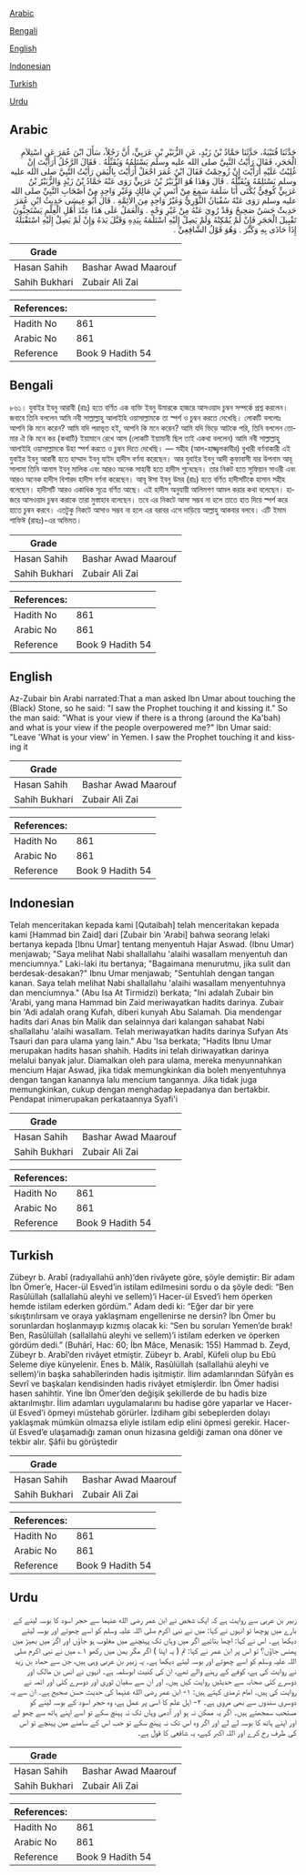 [Arabic](#arabic)

[Bengali](#bengali)

[English](#english)

[Indonesian](#indonesian)

[Turkish](#turkish)

[Urdu](#urdu)

## Arabic


<div dir="rtl" lang="ar" style={{fontSize:'larger',backgroundColor:'#f8f9fa',padding:20}}>
حَدَّثَنَا قُتَيْبَةُ، حَدَّثَنَا حَمَّادُ بْنُ زَيْدٍ، عَنِ الزُّبَيْرِ بْنِ عَرَبِيٍّ، أَنَّ رَجُلاً، سَأَلَ ابْنَ عُمَرَ عَنِ اسْتِلاَمِ الْحَجَرِ، فَقَالَ رَأَيْتُ النَّبِيَّ صلى الله عليه وسلم يَسْتَلِمُهُ وَيُقَبِّلُهُ ‏.‏ فَقَالَ الرَّجُلُ أَرَأَيْتَ إِنْ غُلِبْتُ عَلَيْهِ أَرَأَيْتَ إِنْ زُوحِمْتُ فَقَالَ ابْنُ عُمَرَ اجْعَلْ أَرَأَيْتَ بِالْيَمَنِ رَأَيْتُ النَّبِيَّ صلى الله عليه وسلم يَسْتَلِمُهُ وَيُقَبِّلُهُ ‏.‏ قَالَ وَهَذَا هُوَ الزُّبَيْرُ بْنُ عَرَبِيٍّ رَوَى عَنْهُ حَمَّادُ بْنُ زَيْدٍ وَالزُّبَيْرُ بْنُ عَرَبِيٍّ كُوفِيٌّ يُكْنَى أَبَا سَلَمَةَ سَمِعَ مِنْ أَنَسِ بْنِ مَالِكٍ وَغَيْرِ وَاحِدٍ مِنْ أَصْحَابِ النَّبِيِّ صلى الله عليه وسلم رَوَى عَنْهُ سُفْيَانُ الثَّوْرِيُّ وَغَيْرُ وَاحِدٍ مِنَ الأَئِمَّةِ ‏.‏ قَالَ أَبُو عِيسَى حَدِيثُ ابْنِ عُمَرَ حَدِيثٌ حَسَنٌ صَحِيحٌ وَقَدْ رُوِيَ عَنْهُ مِنْ غَيْرِ وَجْهٍ ‏.‏ وَالْعَمَلُ عَلَى هَذَا عِنْدَ أَهْلِ الْعِلْمِ يَسْتَحِبُّونَ تَقْبِيلَ الْحَجَرِ فَإِنْ لَمْ يُمْكِنْهُ وَلَمْ يَصِلْ إِلَيْهِ اسْتَلَمَهُ بِيَدِهِ وَقَبَّلَ يَدَهُ وَإِنْ لَمْ يَصِلْ إِلَيْهِ اسْتَقْبَلَهُ إِذَا حَاذَى بِهِ وَكَبَّرَ ‏.‏ وَهُوَ قَوْلُ الشَّافِعِيِّ ‏.‏
</div>
<div style={{backgroundColor:'#f8f9fa',padding:20, marginBottom: 10}}><table> <thead> <tr> <th>Grade</th> <th></th> </tr> </thead> <tbody> <tr><td>Hasan Sahih</td><td>Bashar Awad Maarouf</td></tr><tr><td>Sahih Bukhari</td><td>Zubair Ali Zai</td></tr></tbody></table><table> <thead> <tr> <th>References:</th> <th></th> </tr> </thead> <tbody><tr><td>Hadith No</td><td>861</td></tr><tr><td>Arabic No</td><td>861</td></tr><tr><td>Reference</td><td>Book 9 Hadith 54</td></tr></tbody></table></div>

## Bengali


<div dir="ltr" lang="bn" style={{fontSize:'larger',backgroundColor:'#f8f9fa',padding:20}}>
৮৬১। যুবাইর ইবনু আরাবী (রাঃ) হতে বর্ণিত এক ব্যক্তি ইবনু উমারকে হাজরে আসওয়াদ চুম্বন সম্পর্কে প্রশ্ন করলেন। জবাবে তিনি বললেন আমি নবী সাল্লাল্লাহু আলাইহি ওয়াসাল্লামকে তা স্পর্শ ও চুম্বন করতে দেখেছি। লোকটি বললোঃ আপনি কি মনে করেন? আমি যদি পরাভূত হই, আপনি কি মনে করেন? আমি যদি ভিড়ে আটকে পরি, তিনি বললেন তোমার ঐ কি মনে কর (কথাটি) ইয়ামানে রেখে আস (লোকটি ইয়ামানী ছিল তাই একথা বললেন) আমি নবী সাল্লাল্লাহু আলাইহি ওয়াসাল্লামকে উহা স্পর্শ করতে ও চুম্বন দিতে দেখেছি। — সহীহ (আল-হাজ্জ্বলকাবীর) বুখারী বর্ণনাকারী এই যুবাইর ইবনু আরাবী হতে হাম্মাদ ইবনু যাইদ হাদীস বর্ণনা করেছেন। আর যুবাইর ইবনু আদী কুফাবাসী যার উপনাম আবূ সালামা তিনি আনাস ইবনু মালিক এবং আরও অনেক সাহাবী হতে হাদীস শুনেছেন। তার নিকট হতে সুফিয়ান সাওরী এবং আরও অনেক হাদীস বিশারদ হাদীস বর্ণনা করেছেন। আবূ ঈসা ইবনু উমর (রাঃ) হতে বর্ণিত হাদীসটিকে হাসান সহীহ বলেছেন। হাদীসটি আরও একাধিক সূত্রে বর্ণিত আছে। এই হাদীস অনুযায়ী আলিমগণ আমল করার কথা বলেছেন। হাজরে আসওয়াদ চুম্বন করাকে তারা মুস্তাহাব বলেছেন। তবে এর নিকটে আসা সম্ভব না হলে তাতে হাত দিয়ে স্পর্শ করে হাতে চুম্বন করবে। এতটুকু নিকটে আসাও সম্ভব না হলে এর বরাবর এসে দাড়িয়ে আল্লাহু আকবার বলবে। এটি ইমাম শাফিঈ (রাহঃ)-এর অভিমত।
</div>
<div style={{backgroundColor:'#f8f9fa',padding:20, marginBottom: 10}}><table> <thead> <tr> <th>Grade</th> <th></th> </tr> </thead> <tbody> <tr><td>Hasan Sahih</td><td>Bashar Awad Maarouf</td></tr><tr><td>Sahih Bukhari</td><td>Zubair Ali Zai</td></tr></tbody></table><table> <thead> <tr> <th>References:</th> <th></th> </tr> </thead> <tbody><tr><td>Hadith No</td><td>861</td></tr><tr><td>Arabic No</td><td>861</td></tr><tr><td>Reference</td><td>Book 9 Hadith 54</td></tr></tbody></table></div>

## English


<div dir="ltr" lang="en" style={{fontSize:'larger',backgroundColor:'#f8f9fa',padding:20}}>
Az-Zubair bin Arabi narrated:That a man asked Ibn Umar about touching the (Black) Stone, so he said: "I saw the Prophet touching it and kissing it." So the man said: "What is your view if there is a throng (around the Ka'bah) and what is your view if the people overpowered me?" Ibn Umar said: "Leave 'What is your view' in Yemen. I saw the Prophet touching it and kissing it
</div>
<div style={{backgroundColor:'#f8f9fa',padding:20, marginBottom: 10}}><table> <thead> <tr> <th>Grade</th> <th></th> </tr> </thead> <tbody> <tr><td>Hasan Sahih</td><td>Bashar Awad Maarouf</td></tr><tr><td>Sahih Bukhari</td><td>Zubair Ali Zai</td></tr></tbody></table><table> <thead> <tr> <th>References:</th> <th></th> </tr> </thead> <tbody><tr><td>Hadith No</td><td>861</td></tr><tr><td>Arabic No</td><td>861</td></tr><tr><td>Reference</td><td>Book 9 Hadith 54</td></tr></tbody></table></div>

## Indonesian


<div dir="ltr" lang="id" style={{fontSize:'larger',backgroundColor:'#f8f9fa',padding:20}}>
Telah menceritakan kepada kami [Qutaibah] telah menceritakan kepada kami [Hammad bin Zaid] dari [Zubair bin 'Arabi] bahwa seorang lelaki bertanya kepada [Ibnu Umar] tentang menyentuh Hajar Aswad. (Ibnu Umar) menjawab; "Saya melihat Nabi shallallahu 'alaihi wasallam menyentuh dan menciumnya." Laki-laki itu bertanya; "Bagaimana menurutmu, jika sulit dan berdesak-desakan?" Ibnu Umar menjawab; "Sentuhlah dengan tangan kanan. Saya telah melihat Nabi shallallahu 'alaihi wasallam menyentuhnya dan menciumnya." (Abu Isa At Tirmidzi) berkata; "Ini adalah Zubair bin 'Arabi, yang mana Hammad bin Zaid meriwayatkan hadits darinya. Zubair bin 'Adi adalah orang Kufah, diberi kunyah Abu Salamah. Dia mendengar hadits dari Anas bin Malik dan selainnya dari kalangan sahabat Nabi shallallahu 'alaihi wasallam. Telah meriwayatkan hadits darinya Sufyan Ats Tsauri dan para ulama yang lain." Abu 'Isa berkata; "Hadits Ibnu Umar merupakan hadits hasan shahih. Hadits ini telah diriwayatkan darinya melalui banyak jalur. Diamalkan oleh para ulama, mereka menyunnahkan mencium Hajar Aswad, jika tidak memungkinkan dia boleh menyentuhnya dengan tangan kanannya lalu mencium tangannya. Jika tidak juga memungkinkan, cukup dengan menghadap kepadanya dan bertakbir. Pendapat inimerupakan perkataannya Syafi'i
</div>
<div style={{backgroundColor:'#f8f9fa',padding:20, marginBottom: 10}}><table> <thead> <tr> <th>Grade</th> <th></th> </tr> </thead> <tbody> <tr><td>Hasan Sahih</td><td>Bashar Awad Maarouf</td></tr><tr><td>Sahih Bukhari</td><td>Zubair Ali Zai</td></tr></tbody></table><table> <thead> <tr> <th>References:</th> <th></th> </tr> </thead> <tbody><tr><td>Hadith No</td><td>861</td></tr><tr><td>Arabic No</td><td>861</td></tr><tr><td>Reference</td><td>Book 9 Hadith 54</td></tr></tbody></table></div>

## Turkish


<div dir="ltr" lang="tr" style={{fontSize:'larger',backgroundColor:'#f8f9fa',padding:20}}>
Zübeyr b. Arabî (radıyallahü anh)’den rivâyete göre, şöyle demiştir: Bir adam İbn Ömer’e, Hacer-ül Esved’in istilam edilmesini sordu o da şöyle dedi: “Ben Rasûlüllah (sallallahü aleyhi ve sellem)’i Hacer-ül Esved’i hem öperken hemde istilam ederken gördüm.” Adam dedi ki: “Eğer dar bir yere sıkıştırılırsam ve oraya yaklaşmam engellenirse ne dersin? İbn Ömer bu sorunlardan hoşlanmayıp kızmış olacak ki: “Sen bu soruları Yemen’de bırak! Ben, Rasûlüllah (sallallahü aleyhi ve sellem)’i istilam ederken ve öperken gördüm dedi.” (Buhârî, Hac: 60; İbn Mâce, Menasik: 155) Hammad b. Zeyd, Zübeyr b. Arabî’den rivâyet etmiştir. Zübeyr b. Arabî, Küfeli olup bu Ebû Seleme diye künyelenir. Enes b. Mâlik, Rasûlüllah (sallallahü aleyhi ve sellem)’in başka sahabîlerinden hadis işitmiştir. İlim adamlarından Sûfyân es Sevrî ve başkaları kendisinden hadis rivâyet etmişlerdir. İbn Ömer hadisi hasen sahihtir. Yine İbn Ömer’den değişik şekillerde de bu hadis bize aktarılmıştır. İlim adamları uygulamalarını bu hadise göre yaparlar ve Hacer-ül Esved’i öpmeyi müstehab görürler. İzdiham gibi sebeplerden dolayı yaklaşmak mümkün olmazsa eliyle istilam edip elini öpmesi gerekir. Hacer-ül Esved’e ulaşamadığı zaman onun hizasına geldiği zaman ona döner ve tekbir alır. Şâfii bu görüştedir
</div>
<div style={{backgroundColor:'#f8f9fa',padding:20, marginBottom: 10}}><table> <thead> <tr> <th>Grade</th> <th></th> </tr> </thead> <tbody> <tr><td>Hasan Sahih</td><td>Bashar Awad Maarouf</td></tr><tr><td>Sahih Bukhari</td><td>Zubair Ali Zai</td></tr></tbody></table><table> <thead> <tr> <th>References:</th> <th></th> </tr> </thead> <tbody><tr><td>Hadith No</td><td>861</td></tr><tr><td>Arabic No</td><td>861</td></tr><tr><td>Reference</td><td>Book 9 Hadith 54</td></tr></tbody></table></div>

## Urdu


<div dir="rtl" lang="ur" style={{fontSize:'larger',backgroundColor:'#f8f9fa',padding:20}}>
زبیر بن عربی سے روایت ہے کہ ایک شخص نے ابن عمر رضی الله عنہما سے حجر اسود کا بوسہ لینے کے بارے میں پوچھا تو انہوں نے کہا: میں نے نبی اکرم صلی اللہ علیہ وسلم کو اسے چھوتے اور بوسہ لیتے دیکھا ہے۔ اس نے کہا: اچھا بتائیے اگر میں وہاں تک پہنچنے میں مغلوب ہو جاؤں اور اگر میں بھیڑ میں پھنس جاؤں؟ تو اس پر ابن عمر نے کہا: تم ( یہ اپنا ) اگر مگر یمن میں رکھو ۱؎ میں نے نبی اکرم صلی اللہ علیہ وسلم کو اسے چھوتے اور بوسہ لیتے دیکھا ہے۔ یہ زبیر بن عربی وہی ہیں، جن سے حماد بن زید نے روایت کی ہے، کوفے کے رہنے والے تھے، ان کی کنیت ابوسلمہ ہے۔ انہوں نے انس بن مالک اور دوسرے کئی صحابہ سے حدیثیں روایت کیں ہیں۔ اور ان سے سفیان ثوری اور دوسرے کئی اور ائمہ نے روایت کی ہیں۔ امام ترمذی کہتے ہیں: ۱- ابن عمر رضی الله عنہما کی حدیث حسن صحیح ہے۔ ان سے یہ دوسری سندوں سے بھی مروی ہے۔ ۲- اہل علم کا اسی پر عمل ہے، وہ حجر اسود کے بوسہ لینے کو مستحب سمجھتے ہیں۔ اگر یہ ممکن نہ ہو اور آدمی وہاں تک نہ پہنچ سکے تو اسے اپنے ہاتھ سے چھو لے اور اپنے ہاتھ کا بوسہ لے لے اور اگر وہ اس تک نہ پہنچ سکے تو جب اس کے سامنے میں پہنچے تو اس کی طرف رخ کرے اور اللہ اکبر کہے، یہ شافعی کا قول ہے۔
</div>
<div style={{backgroundColor:'#f8f9fa',padding:20, marginBottom: 10}}><table> <thead> <tr> <th>Grade</th> <th></th> </tr> </thead> <tbody> <tr><td>Hasan Sahih</td><td>Bashar Awad Maarouf</td></tr><tr><td>Sahih Bukhari</td><td>Zubair Ali Zai</td></tr></tbody></table><table> <thead> <tr> <th>References:</th> <th></th> </tr> </thead> <tbody><tr><td>Hadith No</td><td>861</td></tr><tr><td>Arabic No</td><td>861</td></tr><tr><td>Reference</td><td>Book 9 Hadith 54</td></tr></tbody></table></div>